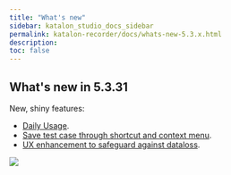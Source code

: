 ```yaml
---
title: "What's new"
sidebar: katalon_studio_docs_sidebar
permalink: katalon-recorder/docs/whats-new-5.3.x.html
description:
toc: false
---
```


## What's new in 5.3.31
New, shiny features:
- [Daily Usage](https://docs.katalon.com/katalon-recorder/docs/daily-usage.html).
- [Save test case through shortcut and context menu](https://docs.katalon.com/katalon-recorder/docs/automate-scenarios.html#save-data).
- [UX enhancement to safeguard against dataloss](https://docs.katalon.com/katalon-recorder/docs/automate-scenarios.html#remove-data).

![](https://raw.githubusercontent.com/katalon-studio/docs-images/bc34f0356bb90c3d6e1157a736e6b267b6085c0d/katalon-recorder/docs/whats-new/whatsnewin5331.gif)
